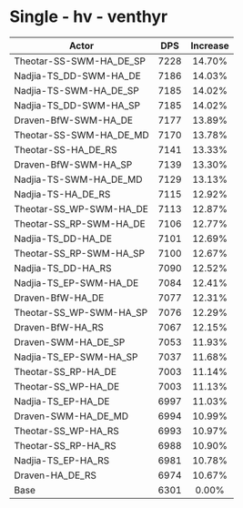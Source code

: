 # Single - hv - venthyr
| Actor | DPS | Increase |
|---|:---:|:---:|
|Theotar-SS-SWM-HA_DE_SP|7228|14.70%|
|Nadjia-TS_DD-SWM-HA_DE|7186|14.03%|
|Nadjia-TS-SWM-HA_DE_SP|7185|14.02%|
|Nadjia-TS_DD-SWM-HA_SP|7185|14.02%|
|Draven-BfW-SWM-HA_DE|7177|13.89%|
|Theotar-SS-SWM-HA_DE_MD|7170|13.78%|
|Theotar-SS-HA_DE_RS|7141|13.33%|
|Draven-BfW-SWM-HA_SP|7139|13.30%|
|Nadjia-TS-SWM-HA_DE_MD|7129|13.13%|
|Nadjia-TS-HA_DE_RS|7115|12.92%|
|Theotar-SS_WP-SWM-HA_DE|7113|12.87%|
|Theotar-SS_RP-SWM-HA_DE|7106|12.77%|
|Nadjia-TS_DD-HA_DE|7101|12.69%|
|Theotar-SS_RP-SWM-HA_SP|7100|12.67%|
|Nadjia-TS_DD-HA_RS|7090|12.52%|
|Nadjia-TS_EP-SWM-HA_DE|7084|12.41%|
|Draven-BfW-HA_DE|7077|12.31%|
|Theotar-SS_WP-SWM-HA_SP|7076|12.29%|
|Draven-BfW-HA_RS|7067|12.15%|
|Draven-SWM-HA_DE_SP|7053|11.93%|
|Nadjia-TS_EP-SWM-HA_SP|7037|11.68%|
|Theotar-SS_RP-HA_DE|7003|11.14%|
|Theotar-SS_WP-HA_DE|7003|11.13%|
|Nadjia-TS_EP-HA_DE|6997|11.03%|
|Draven-SWM-HA_DE_MD|6994|10.99%|
|Theotar-SS_WP-HA_RS|6993|10.97%|
|Theotar-SS_RP-HA_RS|6988|10.90%|
|Nadjia-TS_EP-HA_RS|6981|10.78%|
|Draven-HA_DE_RS|6974|10.67%|
|Base|6301|0.00%|
